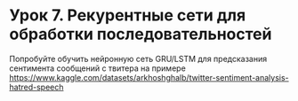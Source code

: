 # Урок 7. Рекурентные сети для обработки последовательностей

Попробуйте обучить нейронную сеть GRU/LSTM для предсказания сентимента сообщений с твитера на примере https://www.kaggle.com/datasets/arkhoshghalb/twitter-sentiment-analysis-hatred-speech
